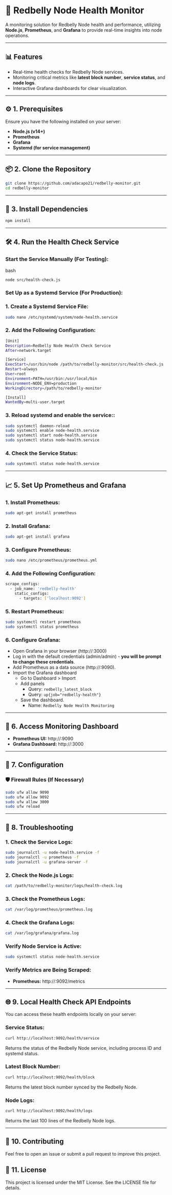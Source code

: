 # 🚀 Redbelly Node Health Monitor

A monitoring solution for Redbelly Node health and performance, utilizing **Node.js**, **Prometheus**, and **Grafana** to provide real-time insights into node operations.

---

## 📊 **Features**
- Real-time health checks for Redbelly Node services.
- Monitoring critical metrics like **latest block number**, **service status**, and **node logs**.
- Interactive Grafana dashboards for clear visualization.

---

## ⚙️ **1. Prerequisites**

Ensure you have the following installed on your server:

- **Node.js (v14+)**
- **Prometheus**
- **Grafana**
- **Systemd (for service management)**

---

## 📦 **2. Clone the Repository**

```bash
git clone https://github.com/adacapo21/redbelly-monitor.git
cd redbelly-monitor
```

---

## 🚀 **3. Install Dependencies**
    
```bash
npm install
```

---

## 🛠️ **4. Run the Health Check Service**

### Start the Service Manually (For Testing):
bash
```bash
node src/health-check.js
```
### Set Up as a Systemd Service (For Production):

### 1. Create a Systemd Service File:
```bash
sudo nano /etc/systemd/system/node-health.service
```

### 2. Add the Following Configuration:
```bash
[Unit]
Description=Redbelly Node Health Check Service
After=network.target

[Service]
ExecStart=/usr/bin/node /path/to/redbelly-monitor/src/health-check.js
Restart=always
User=root
Environment=PATH=/usr/bin:/usr/local/bin
Environment=NODE_ENV=production
WorkingDirectory=/path/to/redbelly-monitor

[Install]
WantedBy=multi-user.target
```

### 3. Reload systemd and enable the service::
```bash
sudo systemctl daemon-reload
sudo systemctl enable node-health.service
sudo systemctl start node-health.service
sudo systemctl status node-health.service
```

### 4. Check the Service Status:
```bash
sudo systemctl status node-health.service
```

---

## 📈 **5. Set Up Prometheus and Grafana**

### 1. Install Prometheus:
```bash
sudo apt-get install prometheus
```

### 2. Install Grafana:
```bash
sudo apt-get install grafana
```

### 3. Configure Prometheus:
```bash
sudo nano /etc/prometheus/prometheus.yml
```

### 4. Add the Following Configuration:
```bash
scrape_configs:
  - job_name: 'redbelly-health'
    static_configs:
      - targets: ['localhost:9092']
```

### 5. Restart Prometheus:
```bash
sudo systemctl restart prometheus
sudo systemctl status prometheus
```

### 6. Configure Grafana:
- Open Grafana in your browser (http://<server-ip>:3000)
- Log in with the default credentials (admin/admin) - **you will be prompt to change these credentials**.
- Add Prometheus as a data source (http://<server-ip>:9090).
- Import the Grafana dashboard
  - Go to Dashboard > Import
  - Add panels
    - Query: `redbelly_latest_block`
    - Query: `up{job="redbelly-health"}`
  - Save the dashboard.
    - Name: `Redbelly Node Health Monitoring`

---

## 🎉 **6. Access Monitoring Dashboard**

- **Prometheus UI:** http://<server-ip>:9090
- **Grafana Dashboard:** http://<server-ip>:3000

---

## 📝 **7. Configuration**

### 🛡️ Firewall Rules (If Necessary)

```bash
sudo ufw allow 9090
sudo ufw allow 9092
sudo ufw allow 3000
sudo ufw reload
```

---

## 🧩 8. Troubleshooting

### **1. Check the Service Logs:**
```bash
sudo journalctl -u node-health.service -f
sudo journalctl -u prometheus -f
sudo journalctl -u grafana-server -f

```

### **2. Check the Node.js Logs:**
```bash
cat /path/to/redbelly-monitor/logs/health-check.log
```

### **3. Check the Prometheus Logs:**
```bash
cat /var/log/prometheus/prometheus.log
```

### **4. Check the Grafana Logs:**
```bash
cat /var/log/grafana/grafana.log
```

### Verify Node Service is Active:
```bash
sudo systemctl status node-health.service
```

### Verify Metrics are Being Scraped:

- **Prometheus:** http://<server-ip>:9092/metrics

---

## 🌐 9. Local Health Check API Endpoints
You can access these health endpoints locally on your server:

### Service Status:
```bash
curl http://localhost:9092/health/service
```
Returns the status of the Redbelly Node service, including process ID and systemd status.

### Latest Block Number:
```bash
curl http://localhost:9092/health/block
```

Returns the latest block number synced by the Redbelly Node.

### Node Logs:
```bash
curl http://localhost:9092/health/logs
```

Returns the last 100 lines of the Redbelly Node logs.

---

## 🤝 10. Contributing
Feel free to open an issue or submit a pull request to improve this project.

## 📜 11. License
This project is licensed under the MIT License. See the LICENSE file for details.
